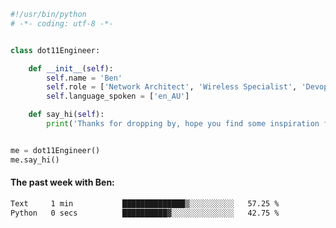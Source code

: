 ```python
#!/usr/bin/python
# -*- coding: utf-8 -*-


class dot11Engineer:

    def __init__(self):
        self.name = 'Ben'
        self.role = ['Network Architect', 'Wireless Specialist', 'Devops Engineer']
        self.language_spoken = ['en_AU']

    def say_hi(self):
        print('Thanks for dropping by, hope you find some inspiration from my work.')


me = dot11Engineer()
me.say_hi()
```

#### The past week with Ben:
<!--START_SECTION:waka-->

```txt
Text     1 min           ██████████████▒░░░░░░░░░░   57.25 %
Python   0 secs          ██████████▓░░░░░░░░░░░░░░   42.75 %
```

<!--END_SECTION:waka-->  



